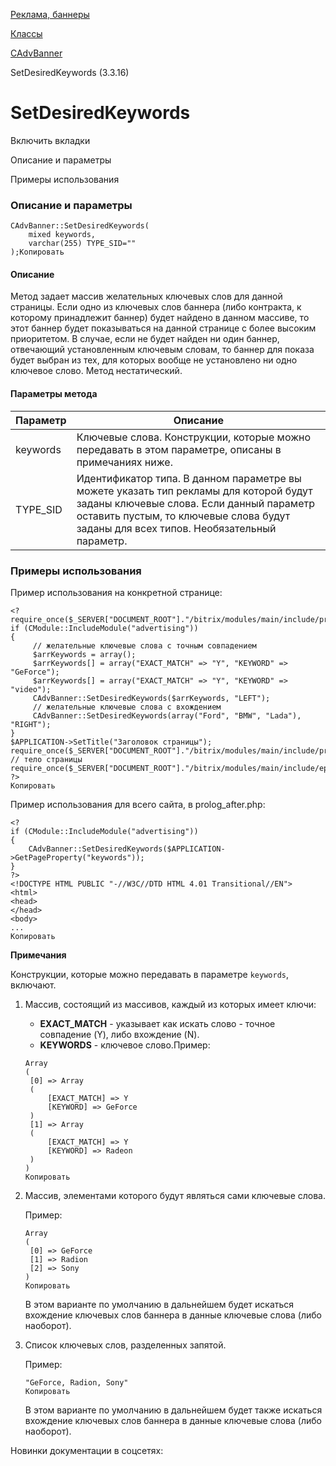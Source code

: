 [Реклама, баннеры](/api_help/advertising/index.php)

[Классы](/api_help/advertising/classes/index.php)

[CAdvBanner](/api_help/advertising/classes/cadvbanner/index.php)

SetDesiredKeywords (3.3.16)

SetDesiredKeywords
==================

Включить вкладки

Описание и параметры

Примеры использования

### Описание и параметры

```
CAdvBanner::SetDesiredKeywords(
	mixed keywords,
	varchar(255) TYPE_SID=""
);Копировать
```

#### Описание

Метод задает массив желательных ключевых слов для данной страницы. Если одно из ключевых слов баннера (либо контракта, к которому принадлежит баннер) будет найдено в данном массиве, то этот баннер будет показываться на данной странице с более высоким приоритетом. В случае, если не будет найден ни один баннер, отвечающий установленным ключевым словам, то баннер для показа будет выбран из тех, для которых вообще не установлено ни одно ключевое слово. Метод нестатический.

#### Параметры метода

| Параметр | Описание |
| --- | --- |
| keywords | Ключевые слова. Конструкции, которые можно передавать в этом параметре, описаны в примечаниях ниже. |
| TYPE\_SID | Идентификатор типа. В данном параметре вы можете указать тип рекламы для которой будут заданы ключевые слова. Если данный параметр оставить пустым, то ключевые слова будут заданы для всех типов. Необязательный параметр. |

### Примеры использования

Пример использования на конкретной странице:

```
<?
require_once($_SERVER["DOCUMENT_ROOT"]."/bitrix/modules/main/include/prolog_before.php");
if (CModule::IncludeModule("advertising"))
{
	 // желательные ключевые слова с точным совпадением		
	 $arrKeywords = array();
	 $arrKeywords[] = array("EXACT_MATCH" => "Y", "KEYWORD" => "GeForce");
	 $arrKeywords[] = array("EXACT_MATCH" => "Y", "KEYWORD" => "video");
	 CAdvBanner::SetDesiredKeywords($arrKeywords, "LEFT");
	 // желательные ключевые слова с вхождением
	 CAdvBanner::SetDesiredKeywords(array("Ford", "BMW", "Lada"), "RIGHT");
}
$APPLICATION->SetTitle("Заголовок страницы");
require_once($_SERVER["DOCUMENT_ROOT"]."/bitrix/modules/main/include/prolog_after.php");
// тело страницы
require_once($_SERVER["DOCUMENT_ROOT"]."/bitrix/modules/main/include/epilog.php");
?>
Копировать
```

Пример использования для всего сайта, в prolog\_after.php:

```
<?
if (CModule::IncludeModule("advertising"))
{
	CAdvBanner::SetDesiredKeywords($APPLICATION->GetPageProperty("keywords"));
}
?>
<!DOCTYPE HTML PUBLIC "-//W3C//DTD HTML 4.01 Transitional//EN">
<html>
<head>
</head>
<body>
...
Копировать
```

**Примечания**

Конструкции, которые можно передавать в параметре `keywords`, включают.

1. Массив, состоящий из массивов, каждый из которых имеет ключи:
   * **EXACT\_MATCH** - указывает как искать слово - точное совпадение (Y), либо вхождение (N).
   * **KEYWORDS** - ключевое слово.Пример:  
     

   ```
   Array
   (
   	[0] => Array
   	(
   		[EXACT_MATCH] => Y
   		[KEYWORD] => GeForce
   	)
   	[1] => Array
   	(
   		[EXACT_MATCH] => Y
   		[KEYWORD] => Radeon
   	)
   )
   Копировать
   ```
2. Массив, элементами которого будут являться сами ключевые слова.

   Пример:

     

   ```
   Array
   (
   	[0] => GeForce
   	[1] => Radion
   	[2] => Sony
   )
   Копировать
   ```

   В этом варианте по умолчанию в дальнейшем будет искаться вхождение ключевых слов баннера в данные ключевые слова (либо
   наоборот).
3. Список ключевых слов, разделенных запятой.

   Пример:

     

   ```
   "GeForce, Radion, Sony"
   Копировать
   ```

   В этом варианте по умолчанию в дальнейшем будет также искаться вхождение ключевых слов баннера в данные ключевые слова (либо
   наоборот).

Новинки документации в соцсетях: